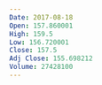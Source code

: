 ```yaml
---
Date: 2017-08-18
Open: 157.860001
High: 159.5
Low: 156.720001
Close: 157.5
Adj Close: 155.698212
Volume: 27428100
---
```

